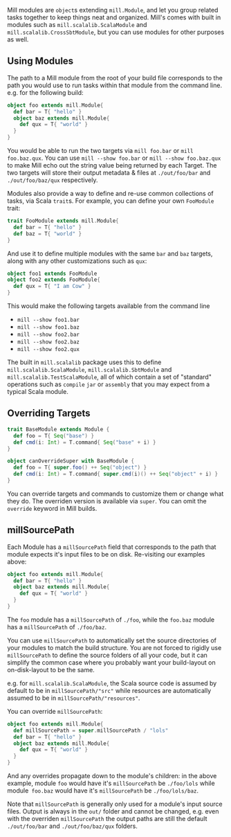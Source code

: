 Mill modules are `object`s extending `mill.Module`, and let you group related
tasks together to keep things neat and organized. Mill's comes with built in
modules such as `mill.scalalib.ScalaModule` and `mill.scalalib.CrossSbtModule`,
but you can use modules for other purposes as well.

## Using Modules

The path to a Mill module from the root of your build file corresponds to the
path you would use to run tasks within that module from the command line. e.g.
for the following build:

```scala
object foo extends mill.Module{
  def bar = T{ "hello" }
  object baz extends mill.Module{
    def qux = T{ "world" } 
  } 
}
```

You would be able to run the two targets via `mill foo.bar` or `mill
foo.baz.qux`. You can use `mill --show foo.bar` or `mill --show foo.baz.qux` to
make Mill echo out the string value being returned by each Target. The two
targets will store their output metadata & files at `./out/foo/bar` and
`./out/foo/baz/qux` respectively.

Modules also provide a way to define and re-use common collections of tasks, via
Scala `trait`s. For example, you can define your own `FooModule` trait:

```scala
trait FooModule extends mill.Module{
  def bar = T{ "hello" }
  def baz = T{ "world" }
}
```

And use it to define multiple modules with the same `bar` and `baz` targets,
along with any other customizations such as `qux`:

```scala
object foo1 extends FooModule
object foo2 extends FooModule{
  def qux = T{ "I am Cow" }
}  
```

This would make the following targets available from the command line

- `mill --show foo1.bar`
- `mill --show foo1.baz`
- `mill --show foo2.bar`
- `mill --show foo2.baz`
- `mill --show foo2.qux`

The built in `mill.scalalib` package uses this to define
`mill.scalalib.ScalaModule`, `mill.scalalib.SbtModule` and
`mill.scalalib.TestScalaModule`, all of which contain a set of "standard"
operations such as `compile` `jar` or `assembly` that you may expect from a
typical Scala module.

## Overriding Targets

```scala
trait BaseModule extends Module {
  def foo = T{ Seq("base") }
  def cmd(i: Int) = T.command{ Seq("base" + i) }
}

object canOverrideSuper with BaseModule {
  def foo = T{ super.foo() ++ Seq("object") }
  def cmd(i: Int) = T.command{ super.cmd(i)() ++ Seq("object" + i) }
}
```

You can override targets and commands to customize them or change what they do.
The overriden version is available via `super`. You can omit the `override`
keyword in Mill builds.

## millSourcePath

Each Module has a `millSourcePath` field that corresponds to the path that module
expects it's input files to be on disk. Re-visiting our examples above:

```scala
object foo extends mill.Module{
  def bar = T{ "hello" }
  object baz extends mill.Module{
    def qux = T{ "world" } 
  } 
}
```

The `foo` module has a `millSourcePath` of `./foo`, while the `foo.baz` module has a
`millSourcePath` of `./foo/baz`.

You can use `millSourcePath` to automatically set the source directories of your
modules to match the build structure. You are not forced to rigidly use
`millSourcePath` to define the source folders of all your code, but it can simplify
the common case where you probably want your build-layout on on-disk-layout to
be the same.

e.g. for `mill.scalalib.ScalaModule`, the Scala source code is assumed by
default to be in `millSourcePath/"src"` while resources are automatically assumed to
be in `millSourcePath/"resources"`.

You can override `millSourcePath`:

```scala
object foo extends mill.Module{
  def millSourcePath = super.millSourcePath / "lols"
  def bar = T{ "hello" }
  object baz extends mill.Module{
    def qux = T{ "world" } 
  } 
}
```

And any overrides propagate down to the module's children: in the above example,
module `foo` would have it's `millSourcePath` be `./foo/lols` while module` foo.baz`
would have it's `millSourcePath` be `./foo/lols/baz`.

Note that `millSourcePath` is generally only used for a module's input source files.
Output is always in the `out/` folder and cannot be changed, e.g. even with the
overriden `millSourcePath` the output paths are still the default `./out/foo/bar` and
`./out/foo/baz/qux` folders.
